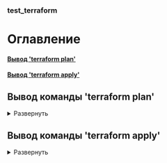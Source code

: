 ### test_terraform
# Оглавление
#### [Вывод 'terraform plan'](#plan)
#### [Вывод 'terraform apply'](#apply)

<a name = "plan"></a>
## Вывод команды 'terraform plan'
<details>
  <summary> Развернуть </summary>
      
      Terraform used the selected providers to generate the following execution plan. 
      Resource actions are indicated with the    following symbols:
      + create

      Terraform will perform the following actions:

      # aws_instance.backend_vm[0] will be created
      + resource "aws_instance" "backend_vm" {
         + ami                                  = "ami-0d396640d7f30bb77"
         + arn                                  = (known after apply)
         + associate_public_ip_address          = (known after apply)
         + availability_zone                    = (known after apply)
         + cpu_core_count                       = (known after apply)
         + cpu_threads_per_core                 = (known after apply)
         + disable_api_termination              = (known after apply)
         + ebs_optimized                        = (known after apply)
         + get_password_data                    = false
         + host_id                              = (known after apply)
         + id                                   = (known after apply)
         + instance_initiated_shutdown_behavior = (known after apply)
         + instance_state                       = (known after apply)
         + instance_type                        = "t2.micro"
         + ipv6_address_count                   = (known after apply)
         + ipv6_addresses                       = (known after apply)
         + key_name                             = "myKey"
         + monitoring                           = (known after apply)
         + outpost_arn                          = (known after apply)
         + password_data                        = (known after apply)
         + placement_group                      = (known after apply)
         + placement_partition_number           = (known after apply)
         + primary_network_interface_id         = (known after apply)
         + private_dns                          = (known after apply)
         + private_ip                           = (known after apply)
         + public_dns                           = (known after apply)
         + public_ip                            = (known after apply)
         + secondary_private_ips                = (known after apply)
         + security_groups                      = (known after apply)
         + source_dest_check                    = true
         + subnet_id                            = (known after apply)
         + tags                                 = {
             + "Name" = "UbuntuFront-backend-0"
           }
         + tags_all                             = {
             + "Name" = "UbuntuFront-backend-0"
           }
         + tenancy                              = (known after apply)
         + user_data                            = "205f6c5be4cdcd7c8d996b6dfd51664da3c4609b"
         + user_data_base64                     = (known after apply)
         + vpc_security_group_ids               = (known after apply)

         + capacity_reservation_specification {
             + capacity_reservation_preference = (known after apply)

             + capacity_reservation_target {
                 + capacity_reservation_id = (known after apply)
               }
           }

         + ebs_block_device {
             + delete_on_termination = (known after apply)
             + device_name           = (known after apply)
             + encrypted             = (known after apply)
             + iops                  = (known after apply)
             + kms_key_id            = (known after apply)
             + snapshot_id           = (known after apply)
             + tags                  = (known after apply)
             + throughput            = (known after apply)
             + volume_id             = (known after apply)
             + volume_size           = (known after apply)
             + volume_type           = (known after apply)
           }

         + enclave_options {
             + enabled = (known after apply)
           }

         + ephemeral_block_device {
             + device_name  = (known after apply)
             + no_device    = (known after apply)
             + virtual_name = (known after apply)
           }

         + metadata_options {
             + http_endpoint               = (known after apply)
             + http_put_response_hop_limit = (known after apply)
             + http_tokens                 = (known after apply)
           }

         + network_interface {
             + delete_on_termination = (known after apply)
             + device_index          = (known after apply)
             + network_interface_id  = (known after apply)
           }

         + root_block_device {
             + delete_on_termination = (known after apply)
             + device_name           = (known after apply)
             + encrypted             = (known after apply)
             + iops                  = (known after apply)
             + kms_key_id            = (known after apply)
             + tags                  = (known after apply)
             + throughput            = (known after apply)
             + volume_id             = (known after apply)
             + volume_size           = (known after apply)
             + volume_type           = (known after apply)
           }
       }

      # aws_instance.front_vm[0] will be created
      + resource "aws_instance" "front_vm" {
         + ami                                  = "ami-0d396640d7f30bb77"
         + arn                                  = (known after apply)
         + associate_public_ip_address          = (known after apply)
         + availability_zone                    = (known after apply)
         + cpu_core_count                       = (known after apply)
         + cpu_threads_per_core                 = (known after apply)
         + disable_api_termination              = (known after apply)
         + ebs_optimized                        = (known after apply)
         + get_password_data                    = false
         + host_id                              = (known after apply)
         + id                                   = (known after apply)
         + instance_initiated_shutdown_behavior = (known after apply)
         + instance_state                       = (known after apply)
         + instance_type                        = "t2.micro"
         + ipv6_address_count                   = (known after apply)
         + ipv6_addresses                       = (known after apply)
         + key_name                             = "myKey"
         + monitoring                           = (known after apply)
         + outpost_arn                          = (known after apply)
         + password_data                        = (known after apply)
         + placement_group                      = (known after apply)
         + placement_partition_number           = (known after apply)
         + primary_network_interface_id         = (known after apply)
         + private_dns                          = (known after apply)
         + private_ip                           = (known after apply)
         + public_dns                           = (known after apply)
         + public_ip                            = (known after apply)
         + secondary_private_ips                = (known after apply)
         + security_groups                      = (known after apply)
         + source_dest_check                    = true
         + subnet_id                            = (known after apply)
         + tags                                 = {
             + "Name" = "UbuntuFront-front-0"
           }
         + tags_all                             = {
             + "Name" = "UbuntuFront-front-0"
           }
         + tenancy                              = (known after apply)
         + user_data                            = "0c95c5ef0846c1df171b8804c8829ced4c74c3f8"
         + user_data_base64                     = (known after apply)
         + vpc_security_group_ids               = (known after apply)

         + capacity_reservation_specification {
             + capacity_reservation_preference = (known after apply)

             + capacity_reservation_target {
                 + capacity_reservation_id = (known after apply)
               }
           }

         + ebs_block_device {
             + delete_on_termination = (known after apply)
             + device_name           = (known after apply)
             + encrypted             = (known after apply)
             + iops                  = (known after apply)
             + kms_key_id            = (known after apply)
             + snapshot_id           = (known after apply)
             + tags                  = (known after apply)
             + throughput            = (known after apply)
             + volume_id             = (known after apply)
             + volume_size           = (known after apply)
             + volume_type           = (known after apply)
           }

         + enclave_options {
             + enabled = (known after apply)
           }

         + ephemeral_block_device {
             + device_name  = (known after apply)
             + no_device    = (known after apply)
             + virtual_name = (known after apply)
           }

         + metadata_options {
             + http_endpoint               = (known after apply)
             + http_put_response_hop_limit = (known after apply)
             + http_tokens                 = (known after apply)
           }

         + network_interface {
             + delete_on_termination = (known after apply)
             + device_index          = (known after apply)
             + network_interface_id  = (known after apply)
           }

         + root_block_device {
             + delete_on_termination = (known after apply)
             + device_name           = (known after apply)
             + encrypted             = (known after apply)
             + iops                  = (known after apply)
             + kms_key_id            = (known after apply)
             + tags                  = (known after apply)
             + throughput            = (known after apply)
             + volume_id             = (known after apply)
             + volume_size           = (known after apply)
             + volume_type           = (known after apply)
           }
       }

      # aws_key_pair.kp will be created
      + resource "aws_key_pair" "kp" {
         + arn             = (known after apply)
         + fingerprint     = (known after apply)
         + id              = (known after apply)
         + key_name        = "myKey"
         + key_name_prefix = (known after apply)
         + key_pair_id     = (known after apply)
         + public_key      = (known after apply)
         + tags_all        = (known after apply)
       }

      # aws_security_group.security_gp will be created
      + resource "aws_security_group" "security_gp" {
         + arn                    = (known after apply)
         + description            = "Managed by Terraform"
         + egress                 = [
             + {
                 + cidr_blocks      = [
                     + "0.0.0.0/0",
                   ]
                 + description      = ""
                 + from_port        = 0
                 + ipv6_cidr_blocks = []
                 + prefix_list_ids  = []
                 + protocol         = "-1"
                 + security_groups  = []
                 + self             = false
                 + to_port          = 0
               },
           ]
         + id                     = (known after apply)
         + ingress                = [
             + {
                 + cidr_blocks      = [
                     + "0.0.0.0/0",
                   ]
                 + description      = ""
                 + from_port        = 22
                 + ipv6_cidr_blocks = []
                 + prefix_list_ids  = []
                 + protocol         = "tcp"
                 + security_groups  = []
                 + self             = false
                 + to_port          = 22
               },
             + {
                 + cidr_blocks      = [
                     + "0.0.0.0/0",
                   ]
                 + description      = ""
                 + from_port        = 514
                 + ipv6_cidr_blocks = []
                 + prefix_list_ids  = []
                 + protocol         = "tcp"
                 + security_groups  = []
                 + self             = false
                 + to_port          = 514
               },
             + {
                 + cidr_blocks      = [
                     + "0.0.0.0/0",
                   ]
                 + description      = ""
                 + from_port        = 514
                 + ipv6_cidr_blocks = []
                 + prefix_list_ids  = []
                 + protocol         = "udp"
                 + security_groups  = []
                 + self             = false
                 + to_port          = 514
               },
             + {
                 + cidr_blocks      = [
                     + "0.0.0.0/0",
                   ]
                 + description      = ""
                 + from_port        = 8
                 + ipv6_cidr_blocks = []
                 + prefix_list_ids  = []
                 + protocol         = "icmp"
                 + security_groups  = []
                 + self             = false
                 + to_port          = -1
               },
           ]
         + name                   = "WebServer Security Group"
         + name_prefix            = (known after apply)
         + owner_id               = (known after apply)
         + revoke_rules_on_delete = false
         + tags_all               = (known after apply)
       }

      # tls_private_key.pk will be created
      + resource "tls_private_key" "pk" {
         + algorithm                  = "RSA"
         + ecdsa_curve                = "P224"
         + id                         = (known after apply)
         + private_key_pem            = (sensitive value)
         + public_key_fingerprint_md5 = (known after apply)
         + public_key_openssh         = (known after apply)
         + public_key_pem             = (known after apply)
         + rsa_bits                   = 4096
       }

      Plan: 5 to add, 0 to change, 0 to destroy.
  </details>
  
<a name = "apply"></a>
## Вывод команды 'terraform apply'
<details>
   <summary> Развернуть </summary> 
   
      Terraform used the selected providers to generate the following execution plan. 
      Resource actions are indicated with the following symbols:
      + create

      Terraform will perform the following actions:

        # aws_instance.backend_vm[0] will be created
        + resource "aws_instance" "backend_vm" {
            + ami                                  = "ami-0d396640d7f30bb77"
            + arn                                  = (known after apply)
            + associate_public_ip_address          = (known after apply)
            + availability_zone                    = (known after apply)
            + cpu_core_count                       = (known after apply)
            + cpu_threads_per_core                 = (known after apply)
            + disable_api_termination              = (known after apply)
            + ebs_optimized                        = (known after apply)
            + get_password_data                    = false
            + host_id                              = (known after apply)
            + id                                   = (known after apply)
            + instance_initiated_shutdown_behavior = (known after apply)
            + instance_state                       = (known after apply)
            + instance_type                        = "t2.micro"
            + ipv6_address_count                   = (known after apply)
            + ipv6_addresses                       = (known after apply)
            + key_name                             = "myKey"
            + monitoring                           = (known after apply)
            + outpost_arn                          = (known after apply)
            + password_data                        = (known after apply)
            + placement_group                      = (known after apply)
            + placement_partition_number           = (known after apply)
            + primary_network_interface_id         = (known after apply)
            + private_dns                          = (known after apply)
            + private_ip                           = (known after apply)
            + public_dns                           = (known after apply)
            + public_ip                            = (known after apply)
            + secondary_private_ips                = (known after apply)
            + security_groups                      = (known after apply)
            + source_dest_check                    = true
            + subnet_id                            = (known after apply)
            + tags                                 = {
                + "Name" = "UbuntuFront-backend-0"
              }
            + tags_all                             = {
                + "Name" = "UbuntuFront-backend-0"
              }
            + tenancy                              = (known after apply)
            + user_data                            = "205f6c5be4cdcd7c8d996b6dfd51664da3c4609b"
            + user_data_base64                     = (known after apply)
            + vpc_security_group_ids               = (known after apply)

            + capacity_reservation_specification {
                + capacity_reservation_preference = (known after apply)

                + capacity_reservation_target {
                    + capacity_reservation_id = (known after apply)
                  }
              }

            + ebs_block_device {
                + delete_on_termination = (known after apply)
                + device_name           = (known after apply)
                + encrypted             = (known after apply)
                + iops                  = (known after apply)
                + kms_key_id            = (known after apply)
                + snapshot_id           = (known after apply)
                + tags                  = (known after apply)
                + throughput            = (known after apply)
                + volume_id             = (known after apply)
                + volume_size           = (known after apply)
                + volume_type           = (known after apply)
              }

            + enclave_options {
                + enabled = (known after apply)
              }

            + ephemeral_block_device {
                + device_name  = (known after apply)
                + no_device    = (known after apply)
                + virtual_name = (known after apply)
              }

            + metadata_options {
                + http_endpoint               = (known after apply)
                + http_put_response_hop_limit = (known after apply)
                + http_tokens                 = (known after apply)
              }

            + network_interface {
                + delete_on_termination = (known after apply)
                + device_index          = (known after apply)
                + network_interface_id  = (known after apply)
              }

            + root_block_device {
                + delete_on_termination = (known after apply)
                + device_name           = (known after apply)
                + encrypted             = (known after apply)
                + iops                  = (known after apply)
                + kms_key_id            = (known after apply)
                + tags                  = (known after apply)
                + throughput            = (known after apply)
                + volume_id             = (known after apply)
                + volume_size           = (known after apply)
                + volume_type           = (known after apply)
              }
          }

        # aws_instance.front_vm[0] will be created
        + resource "aws_instance" "front_vm" {
            + ami                                  = "ami-0d396640d7f30bb77"
            + arn                                  = (known after apply)
            + associate_public_ip_address          = (known after apply)
            + availability_zone                    = (known after apply)
            + cpu_core_count                       = (known after apply)
            + cpu_threads_per_core                 = (known after apply)
            + disable_api_termination              = (known after apply)
            + ebs_optimized                        = (known after apply)
            + get_password_data                    = false
            + host_id                              = (known after apply)
            + id                                   = (known after apply)
            + instance_initiated_shutdown_behavior = (known after apply)
            + instance_state                       = (known after apply)
            + instance_type                        = "t2.micro"
            + ipv6_address_count                   = (known after apply)
            + ipv6_addresses                       = (known after apply)
            + key_name                             = "myKey"
            + monitoring                           = (known after apply)
            + outpost_arn                          = (known after apply)
            + password_data                        = (known after apply)
            + placement_group                      = (known after apply)
            + placement_partition_number           = (known after apply)
            + primary_network_interface_id         = (known after apply)
            + private_dns                          = (known after apply)
            + private_ip                           = (known after apply)
            + public_dns                           = (known after apply)
            + public_ip                            = (known after apply)
            + secondary_private_ips                = (known after apply)
            + security_groups                      = (known after apply)
            + source_dest_check                    = true
            + subnet_id                            = (known after apply)
            + tags                                 = {
                + "Name" = "UbuntuFront-front-0"
              }
            + tags_all                             = {
                + "Name" = "UbuntuFront-front-0"
              }
            + tenancy                              = (known after apply)
            + user_data                            = "0c95c5ef0846c1df171b8804c8829ced4c74c3f8"
            + user_data_base64                     = (known after apply)
            + vpc_security_group_ids               = (known after apply)

            + capacity_reservation_specification {
                + capacity_reservation_preference = (known after apply)

                + capacity_reservation_target {
                    + capacity_reservation_id = (known after apply)
                  }
              }

            + ebs_block_device {
                + delete_on_termination = (known after apply)
                + device_name           = (known after apply)
                + encrypted             = (known after apply)
                + iops                  = (known after apply)
                + kms_key_id            = (known after apply)
                + snapshot_id           = (known after apply)
                + tags                  = (known after apply)
                + throughput            = (known after apply)
                + volume_id             = (known after apply)
                + volume_size           = (known after apply)
                + volume_type           = (known after apply)
              }

            + enclave_options {
                + enabled = (known after apply)
              }

            + ephemeral_block_device {
                + device_name  = (known after apply)
                + no_device    = (known after apply)
                + virtual_name = (known after apply)
              }

            + metadata_options {
                + http_endpoint               = (known after apply)
                + http_put_response_hop_limit = (known after apply)
                + http_tokens                 = (known after apply)
              }

            + network_interface {
                + delete_on_termination = (known after apply)
                + device_index          = (known after apply)
                + network_interface_id  = (known after apply)
              }

            + root_block_device {
                + delete_on_termination = (known after apply)
                + device_name           = (known after apply)
                + encrypted             = (known after apply)
                + iops                  = (known after apply)
                + kms_key_id            = (known after apply)
                + tags                  = (known after apply)
                + throughput            = (known after apply)
                + volume_id             = (known after apply)
                + volume_size           = (known after apply)
                + volume_type           = (known after apply)
              }
          }

        # aws_key_pair.kp will be created
        + resource "aws_key_pair" "kp" {
            + arn             = (known after apply)
            + fingerprint     = (known after apply)
            + id              = (known after apply)
            + key_name        = "myKey"
            + key_name_prefix = (known after apply)
            + key_pair_id     = (known after apply)
            + public_key      = (known after apply)
            + tags_all        = (known after apply)
          }

        # aws_security_group.security_gp will be created
        + resource "aws_security_group" "security_gp" {
            + arn                    = (known after apply)
            + description            = "Managed by Terraform"
            + egress                 = [
                + {
                    + cidr_blocks      = [
                        + "0.0.0.0/0",
                      ]
                    + description      = ""
                    + from_port        = 0
                    + ipv6_cidr_blocks = []
                    + prefix_list_ids  = []
                    + protocol         = "-1"
                    + security_groups  = []
                    + self             = false
                    + to_port          = 0
                  },
              ]
            + id                     = (known after apply)
            + ingress                = [
                + {
                    + cidr_blocks      = [
                        + "0.0.0.0/0",
                      ]
                    + description      = ""
                    + from_port        = 22
                    + ipv6_cidr_blocks = []
                    + prefix_list_ids  = []
                    + protocol         = "tcp"
                    + security_groups  = []
                    + self             = false
                    + to_port          = 22
                  },
                + {
                    + cidr_blocks      = [
                        + "0.0.0.0/0",
                      ]
                    + description      = ""
                    + from_port        = 514
                    + ipv6_cidr_blocks = []
                    + prefix_list_ids  = []
                    + protocol         = "tcp"
                    + security_groups  = []
                    + self             = false
                    + to_port          = 514
                  },
                + {
                    + cidr_blocks      = [
                        + "0.0.0.0/0",
                      ]
                    + description      = ""
                    + from_port        = 514
                    + ipv6_cidr_blocks = []
                    + prefix_list_ids  = []
                    + protocol         = "udp"
                    + security_groups  = []
                    + self             = false
                    + to_port          = 514
                  },
                + {
                    + cidr_blocks      = [
                        + "0.0.0.0/0",
                      ]
                    + description      = ""
                    + from_port        = 8
                    + ipv6_cidr_blocks = []
                    + prefix_list_ids  = []
                    + protocol         = "icmp"
                    + security_groups  = []
                    + self             = false
                    + to_port          = -1
                  },
              ]
            + name                   = "WebServer Security Group"
            + name_prefix            = (known after apply)
            + owner_id               = (known after apply)
            + revoke_rules_on_delete = false
            + tags_all               = (known after apply)
            + vpc_id                 = (known after apply)
          }

        # tls_private_key.pk will be created
        + resource "tls_private_key" "pk" {
            + algorithm                  = "RSA"
            + ecdsa_curve                = "P224"
            + id                         = (known after apply)
            + private_key_pem            = (sensitive value)
            + public_key_fingerprint_md5 = (known after apply)
            + public_key_openssh         = (known after apply)
            + public_key_pem             = (known after apply)
            + rsa_bits                   = 4096
          }

      Plan: 5 to add, 0 to change, 0 to destroy.

      Do you want to perform these actions?
        Terraform will perform the actions described above.
        Only 'yes' will be accepted to approve.

        Enter a value: yes

      tls_private_key.pk: Creating...
      tls_private_key.pk: Creation complete after 1s [id=7192138aaddb767c518b88c705b85fb0847ff1cd]        
      aws_key_pair.kp: Creating...
      aws_security_group.security_gp: Creating...
      aws_key_pair.kp: Creation complete after 1s [id=myKey]
      aws_security_group.security_gp: Creation complete after 3s [id=sg-0a1010d8540baa691]
      aws_instance.backend_vm[0]: Creating...
      aws_instance.backend_vm[0]: Still creating... [10s elapsed]
      aws_instance.backend_vm[0]: Still creating... [20s elapsed]
      aws_instance.backend_vm[0]: Still creating... [30s elapsed]
      aws_instance.backend_vm[0]: Creation complete after 34s [id=i-0ac86d3f65b9c0a73]
      aws_instance.front_vm[0]: Creating...
      aws_instance.front_vm[0]: Still creating... [10s elapsed]
      aws_instance.front_vm[0]: Still creating... [20s elapsed]
      aws_instance.front_vm[0]: Still creating... [30s elapsed]
      aws_instance.front_vm[0]: Still creating... [40s elapsed]
      aws_instance.front_vm[0]: Still creating... [50s elapsed]
      aws_instance.front_vm[0]: Still creating... [1m0s elapsed]
      aws_instance.front_vm[0]: Provisioning with 'remote-exec'...
      aws_instance.front_vm[0] (remote-exec): Connecting to remote host via SSH...
      aws_instance.front_vm[0] (remote-exec):   Host: 15.237.114.235
      aws_instance.front_vm[0] (remote-exec):   User: ubuntu
      aws_instance.front_vm[0] (remote-exec):   Password: false
      aws_instance.front_vm[0] (remote-exec):   Private key: true
      aws_instance.front_vm[0] (remote-exec):   Certificate: false
      aws_instance.front_vm[0] (remote-exec):   SSH Agent: false
      aws_instance.front_vm[0] (remote-exec):   Checking Host Key: false
      aws_instance.front_vm[0] (remote-exec):   Target Platform: unix
      aws_instance.front_vm[0] (remote-exec): Connected!
      aws_instance.front_vm[0] (remote-exec): ruleset(name="sendToServer"){action(type="omfwd" Target="15.188.79.216" Port="514" protocol="tcp" Template="RSYSLOG_TraditionalForwardFormat")}
      aws_instance.front_vm[0]: Creation complete after 1m7s [id=i-0afee305eaa26d911]
</details>
